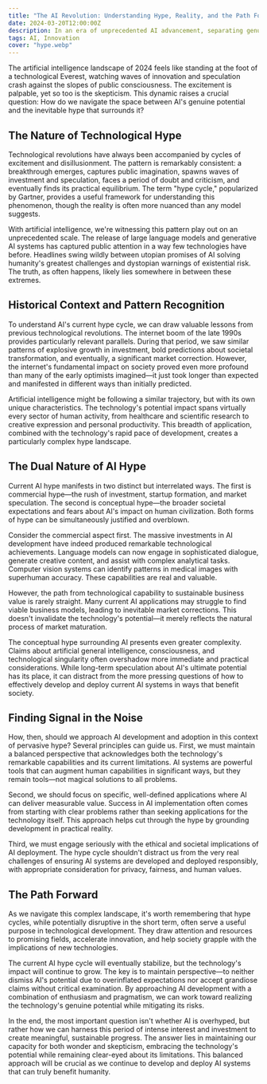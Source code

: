 ```yaml
---
title: "The AI Revolution: Understanding Hype, Reality, and the Path Forward"
date: 2024-03-20T12:00:00Z
description: In an era of unprecedented AI advancement, separating genuine technological progress from inflated expectations has become increasingly crucial. This article examines the dynamics of AI hype cycles, drawing parallels with previous technological revolutions while highlighting unique aspects of the current AI wave. By exploring both commercial and conceptual dimensions of AI hype, the piece offers a balanced framework for understanding and navigating this complex landscape. Rather than taking extreme positions, it advocates for a nuanced approach that acknowledges both AI's remarkable potential and its practical limitations, while emphasizing the importance of responsible development and deployment.
tags: AI, Innovation
cover: "hype.webp"
---
```



The artificial intelligence landscape of 2024 feels like standing at the foot of a technological Everest, watching waves of innovation and speculation crash against the slopes of public consciousness. The excitement is palpable, yet so too is the skepticism. This dynamic raises a crucial question: How do we navigate the space between AI's genuine potential and the inevitable hype that surrounds it?

## The Nature of Technological Hype

Technological revolutions have always been accompanied by cycles of excitement and disillusionment. The pattern is remarkably consistent: a breakthrough emerges, captures public imagination, spawns waves of investment and speculation, faces a period of doubt and criticism, and eventually finds its practical equilibrium. The term "hype cycle," popularized by Gartner, provides a useful framework for understanding this phenomenon, though the reality is often more nuanced than any model suggests.

With artificial intelligence, we're witnessing this pattern play out on an unprecedented scale. The release of large language models and generative AI systems has captured public attention in a way few technologies have before. Headlines swing wildly between utopian promises of AI solving humanity's greatest challenges and dystopian warnings of existential risk. The truth, as often happens, likely lies somewhere in between these extremes.

## Historical Context and Pattern Recognition

To understand AI's current hype cycle, we can draw valuable lessons from previous technological revolutions. The internet boom of the late 1990s provides particularly relevant parallels. During that period, we saw similar patterns of explosive growth in investment, bold predictions about societal transformation, and eventually, a significant market correction. However, the internet's fundamental impact on society proved even more profound than many of the early optimists imagined—it just took longer than expected and manifested in different ways than initially predicted.

Artificial intelligence might be following a similar trajectory, but with its own unique characteristics. The technology's potential impact spans virtually every sector of human activity, from healthcare and scientific research to creative expression and personal productivity. This breadth of application, combined with the technology's rapid pace of development, creates a particularly complex hype landscape.

## The Dual Nature of AI Hype

Current AI hype manifests in two distinct but interrelated ways. The first is commercial hype—the rush of investment, startup formation, and market speculation. The second is conceptual hype—the broader societal expectations and fears about AI's impact on human civilization. Both forms of hype can be simultaneously justified and overblown.

Consider the commercial aspect first. The massive investments in AI development have indeed produced remarkable technological achievements. Language models can now engage in sophisticated dialogue, generate creative content, and assist with complex analytical tasks. Computer vision systems can identify patterns in medical images with superhuman accuracy. These capabilities are real and valuable.

However, the path from technological capability to sustainable business value is rarely straight. Many current AI applications may struggle to find viable business models, leading to inevitable market corrections. This doesn't invalidate the technology's potential—it merely reflects the natural process of market maturation.

The conceptual hype surrounding AI presents even greater complexity. Claims about artificial general intelligence, consciousness, and technological singularity often overshadow more immediate and practical considerations. While long-term speculation about AI's ultimate potential has its place, it can distract from the more pressing questions of how to effectively develop and deploy current AI systems in ways that benefit society.

## Finding Signal in the Noise

How, then, should we approach AI development and adoption in this context of pervasive hype? Several principles can guide us. First, we must maintain a balanced perspective that acknowledges both the technology's remarkable capabilities and its current limitations. AI systems are powerful tools that can augment human capabilities in significant ways, but they remain tools—not magical solutions to all problems.

Second, we should focus on specific, well-defined applications where AI can deliver measurable value. Success in AI implementation often comes from starting with clear problems rather than seeking applications for the technology itself. This approach helps cut through the hype by grounding development in practical reality.

Third, we must engage seriously with the ethical and societal implications of AI deployment. The hype cycle shouldn't distract us from the very real challenges of ensuring AI systems are developed and deployed responsibly, with appropriate consideration for privacy, fairness, and human values.

## The Path Forward

As we navigate this complex landscape, it's worth remembering that hype cycles, while potentially disruptive in the short term, often serve a useful purpose in technological development. They draw attention and resources to promising fields, accelerate innovation, and help society grapple with the implications of new technologies.

The current AI hype cycle will eventually stabilize, but the technology's impact will continue to grow. The key is to maintain perspective—to neither dismiss AI's potential due to overinflated expectations nor accept grandiose claims without critical examination. By approaching AI development with a combination of enthusiasm and pragmatism, we can work toward realizing the technology's genuine potential while mitigating its risks.

In the end, the most important question isn't whether AI is overhyped, but rather how we can harness this period of intense interest and investment to create meaningful, sustainable progress. The answer lies in maintaining our capacity for both wonder and skepticism, embracing the technology's potential while remaining clear-eyed about its limitations. This balanced approach will be crucial as we continue to develop and deploy AI systems that can truly benefit humanity.